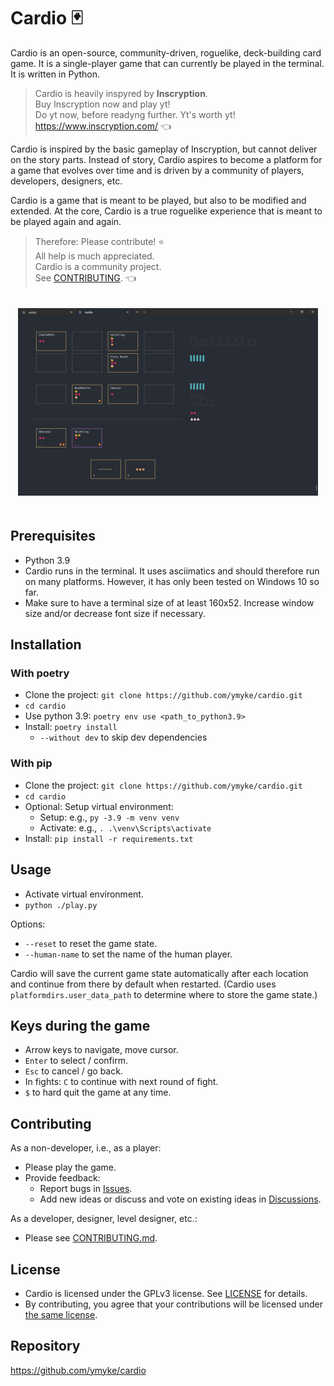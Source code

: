 
# Cardio 🃏

Cardio is an open-source, community-driven, roguelike, deck-building card game. It is a
single-player game that can currently be played in the terminal. It is written in
Python.

> Cardio is heavily inspyred by **Inscryption**.  
> Buy Inscryption now and play yt!  
> Do yt now, before readyng further. Yt's worth yt!  
> https://www.inscryption.com/ 👈  

Cardio is inspired by the basic gameplay of Inscryption, but cannot deliver on the story
parts. Instead of story, Cardio aspires to become a platform for a game that evolves
over time and is driven by a community of players, developers, designers, etc. 

Cardio is a game that is meant to be played, but also to be modified and extended. At
the core, Cardio is a true roguelike experience that is meant to be played again and
again.

> Therefore: Please contribute! ⭐  
> All help is much appreciated.  
> Cardio is a community project.  
> See [CONTRIBUTING](CONTRIBUTING.md). 👈  

<p align="center">
  <img src="screenshot.png" alt="Cardio screenshot" height="300" 
  style="margin-top: 20px; margin-bottom: 20px;" />
</p>


## Prerequisites

- Python 3.9
- Cardio runs in the terminal. It uses asciimatics and should therefore run on many
  platforms. However, it has only been tested on Windows 10 so far. 
- Make sure to have a terminal size of at least 160x52. Increase window size and/or
  decrease font size if necessary.


## Installation

### With poetry

- Clone the project: `git clone https://github.com/ymyke/cardio.git`
- `cd cardio`
- Use python 3.9: `poetry env use <path_to_python3.9>`
- Install: `poetry install`
  - `--without dev` to skip dev dependencies

### With pip

- Clone the project: `git clone https://github.com/ymyke/cardio.git`
- `cd cardio`
- Optional: Setup virtual environment:
  - Setup: e.g., `py -3.9 -m venv venv`
  - Activate: e.g., `. .\venv\Scripts\activate`
- Install: `pip install -r requirements.txt`


## Usage

- Activate virtual environment.
- `python ./play.py`

Options:
- `--reset` to reset the game state.
- `--human-name` to set the name of the human player.

Cardio will save the current game state automatically after each location and continue
from there by default when restarted. (Cardio uses `platformdirs.user_data_path` to
determine where to store the game state.)


## Keys during the game

- Arrow keys to navigate, move cursor.
- `Enter` to select / confirm.
- `Esc` to cancel / go back.
- In fights: `C` to continue with next round of fight.
- `$` to hard quit the game at any time.


## Contributing

As a non-developer, i.e., as a player:

- Please play the game.
- Provide feedback:
  - Report bugs in [Issues](https://github.com/ymyke/cardio/issues).
  - Add new ideas or discuss and vote on existing ideas in
    [Discussions](https://github.com/ymyke/cardio/discussions).

As a developer, designer, level designer, etc.:

- Please see [CONTRIBUTING.md](CONTRIBUTING.md).


## License

- Cardio is licensed under the GPLv3 license. See [LICENSE](LICENSE) for details.
- By contributing, you agree that your contributions will be licensed under 
  [the same license](LICENSE).


## Repository

https://github.com/ymyke/cardio

